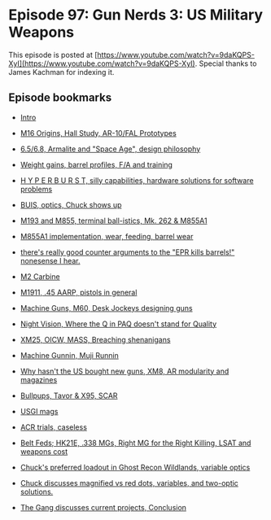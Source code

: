
Episode 97: Gun Nerds 3: US Military Weapons
============================================

This episode is posted at [https://www.youtube.com/watch?v=9daKQPS-XyI](https://www.youtube.com/watch?v=9daKQPS-XyI). Special thanks to
James Kachman for indexing it.

Episode bookmarks
---------------------

  * [Intro](https://www.youtube.com/watch?v=9daKQPS-XyI&t=0s)

  * [M16 Origins, Hall Study, AR-10/FAL Prototypes](https://www.youtube.com/watch?v=9daKQPS-XyI&t=315s)

  * [6.5/6.8, Armalite and "Space Age", design philosophy](https://www.youtube.com/watch?v=9daKQPS-XyI&t=808s)

  * [Weight gains, barrel profiles, F/A and training](https://www.youtube.com/watch?v=9daKQPS-XyI&t=1365s)

  * [H Y P E R B U R S T, silly capabilities, hardware solutions for software problems](https://www.youtube.com/watch?v=9daKQPS-XyI&t=2000s)

  * [BUIS, optics, Chuck shows up](https://www.youtube.com/watch?v=9daKQPS-XyI&t=2490s)

  * [M193 and M855, terminal ball-istics, Mk. 262 & M855A1](https://www.youtube.com/watch?v=9daKQPS-XyI&t=3285s)

  * [M855A1 implementation, wear, feeding, barrel wear](https://www.youtube.com/watch?v=9daKQPS-XyI&t=3840s)

  * [there's really good counter arguments to the "EPR kills barrels!" nonesense I hear.](https://www.youtube.com/watch?v=9daKQPS-XyI&t=4048s)

  * [M2 Carbine](https://www.youtube.com/watch?v=9daKQPS-XyI&t=4280s)

  * [M1911, .45 AARP, pistols in general](https://www.youtube.com/watch?v=9daKQPS-XyI&t=4560s)

  * [Machine Guns, M60, Desk Jockeys designing guns](https://www.youtube.com/watch?v=9daKQPS-XyI&t=4740s)

  * [Night Vision, Where the Q in PAQ doesn't stand for Quality](https://www.youtube.com/watch?v=9daKQPS-XyI&t=5240s)

  * [XM25, OICW, MASS, Breaching shenanigans](https://www.youtube.com/watch?v=9daKQPS-XyI&t=5907s)

  * [Machine Gunnin, Muji Runnin](https://www.youtube.com/watch?v=9daKQPS-XyI&t=6480s)

  * [Why hasn't the US bought new guns, XM8, AR modularity and magazines](https://www.youtube.com/watch?v=9daKQPS-XyI&t=6755s)

  * [Bullpups, Tavor & X95, SCAR](https://www.youtube.com/watch?v=9daKQPS-XyI&t=7200s)

  * [USGI mags](https://www.youtube.com/watch?v=9daKQPS-XyI&t=7875s)

  * [ACR trials, caseless](https://www.youtube.com/watch?v=9daKQPS-XyI&t=8340s)

  * [Belt Feds; HK21E, .338 MGs, Right MG for the Right Killing, LSAT and weapons cost](https://www.youtube.com/watch?v=9daKQPS-XyI&t=8685s)

  * [Chuck's preferred loadout in Ghost Recon Wildlands, variable optics](https://www.youtube.com/watch?v=9daKQPS-XyI&t=9540s)

  * [Chuck discusses magnified vs red dots, variables, and two-optic solutions.](https://www.youtube.com/watch?v=9daKQPS-XyI&t=9940s)

  * [The Gang discusses current projects, Conclusion](https://www.youtube.com/watch?v=9daKQPS-XyI&t=11380s)
